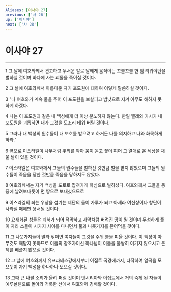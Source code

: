 ```yaml
---
Aliases: [이사야 27]
previous: ['사 26']
up: ['이사야']
next: ['사 28']
---
```

# 이사야 27

***


1 그 날에 여호와께서 견고하고 무서운 칼로 날쌔게 움직이는 꼬불꼬불 한 뱀 리워야단을 벌하실 것이며 바다에 사는 괴물을 죽이실 것이다. 

2 그 날에 여호와께서 아름다운 자기 포도원에 대하여 이렇게 말씀하실 것이다. 

3 "나 여호와가 계속 물을 주어 이 포도원을 보살피고 밤낮으로 지켜 아무도 해하지 못하게 하겠다. 

4 나는 이 포도원과 같은 내 백성에게 더 이상 분노하지 않는다. 만일 찔레와 가시가 내 포도원을 괴롭히면 내가 그것을 모조리 태워 버릴 것이다. 

5 그러나 내 백성의 원수들이 내 보호를 받으려고 하거든 나를 의지하고 나와 화목하게 하라." 

6 앞으로 이스라엘이 나무처럼 뿌리를 박아 움이 돋고 꽃이 피어 그 열매로 온 세상을 채울 날이 있을 것이다. 

7 이스라엘은 여호와께서 그들의 원수들을 벌하신 것만큼 벌을 받지 않았으며 그들의 원수들이 죽음을 당한 것만큼 죽음을 당하지도 않았다. 

8 여호와께서는 자기 백성을 포로로 잡혀가게 하심으로 벌하셨다. 여호와께서 그들을 동풍에 날려보내듯이 먼 땅으로 보내셨으므로 

9 이스라엘의 죄는 우상을 섬기는 제단의 돌이 가루가 되고 아세라 여신상이나 향단이 사라질 때에만 용서될 것이다. 

10 요새화된 성들은 폐허가 되어 적막하고 사막처럼 버려진 땅이 될 것이며 무성하게 풀이 자라 소들이 시가지 사이를 다니면서 풀과 나뭇가지를 뜯어먹을 것이다. 

11 그 나뭇가지들이 말라 꺾이면 여자들이 그것을 주워 불을 피울 것이다. 이 백성이 아무것도 깨닫지 못하므로 이들의 창조자이신 하나님이 이들을 불쌍히 여기지 않으시고 은혜를 베풀지 않으실 것이다. 

12 그 날에 여호와께서 유프라테스강에서부터 이집트 국경에까지, 타작하여 알곡을 모으듯이 자기 백성을 하나하나 모으실 것이다. 

13 그때 큰 나팔 소리가 울려 퍼질 것이며 앗시리아와 이집트에서 거의 죽게 된 자들이 예루살렘으로 돌아와 거룩한 산에서 여호와께 경배할 것이다.

